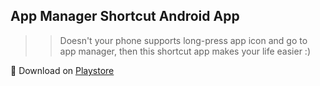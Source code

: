 ## App Manager Shortcut Android App

>> Doesn't your phone supports long-press app icon and go to app manager, then this shortcut app makes your life easier :)

🔽 Download on [Playstore][playstore]

[playstore]:https://play.google.com/store/apps/details?id=com.astro.appmanagershortcut